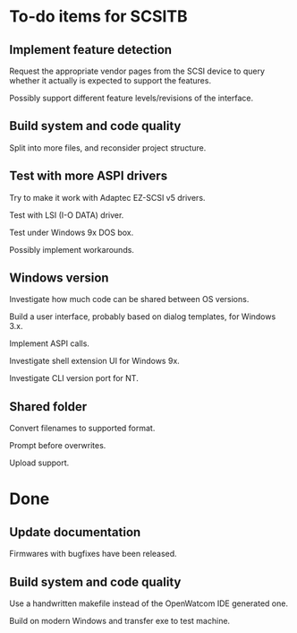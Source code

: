 # To-do items for SCSITB

## Implement feature detection
Request the appropriate vendor pages from the SCSI device to query
whether it actually is expected to support the features.

Possibly support different feature levels/revisions of the interface.


## Build system and code quality

Split into more files, and reconsider project structure.


## Test with more ASPI drivers

Try to make it work with Adaptec EZ-SCSI v5 drivers.

Test with LSI (I-O DATA) driver.

Test under Windows 9x DOS box.

Possibly implement workarounds.


## Windows version

Investigate how much code can be shared between OS versions.

Build a user interface, probably based on dialog templates,
for Windows 3.x.

Implement ASPI calls.

Investigate shell extension UI for Windows 9x.

Investigate CLI version port for NT.


## Shared folder

Convert filenames to supported format.

Prompt before overwrites.

Upload support.


# Done

## Update documentation

Firmwares with bugfixes have been released.


## Build system and code quality

Use a handwritten makefile instead of the OpenWatcom IDE generated one.

Build on modern Windows and transfer exe to test machine.

